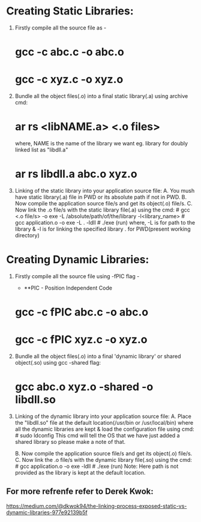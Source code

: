 # Creating Static Libraries:

1. Firstly compile all the source file as -
	# gcc -c abc.c -o abc.o
	# gcc -c xyz.c -o xyz.o

2. Bundle all the object files(.o) into a final static library(.a) using archive cmd:
   	# ar rs <libNAME.a> <.o files> 
   	where, NAME is the name of the library we want eg. library for doubly linked list as "libdll.a"
	# ar rs libdll.a abc.o xyz.o

3. Linking of the static library into your application source file:
	A. You mush have static library(.a) file in PWD or its absolute path if not in PWD.
	B. Now compile the application source file/s and get its object(.o) file/s.
	C. Now link the .o file/s with the static library file(.a) using the cmd:
		# gcc <.o file/s> -o exe -L /absolute/path/of/the/library -l<library_name>
		# gcc application.o -o exe -L . -ldll
		# ./exe (run)
		where, -L is for path to the library &
		       -l is for linking the specified library
		        . for PWD(present working directory)



# Creating Dynamic Libraries:

1. Firstly compile all the source file using -fPIC flag -
   * **PIC - Position Independent Code
	# gcc -c fPIC abc.c -o abc.o
	# gcc -c fPIC xyz.c -o xyz.o

2. Bundle all the object files(.o) into a final 'dynamic library' or shared object(.so) using gcc -shared flag:
   	# gcc abc.o xyz.o -shared -o libdll.so

3. Linking of the dynamic library into your application source file:
	A. Place the "libdll.so" file at the default location(/usr/bin or /usr/local/bin) where all the dynamic libraries are kept & load the configuration file using cmd:
		# sudo ldconfig
		This cmd will tell the OS that we have just added a shared library so please make a note of that.
		
	B. Now compile the application source file/s and get its object(.o) file/s.
	C. Now link the .o file/s with the dynamic library file(.so) using the cmd:
		# gcc application.o -o exe -ldll
		# ./exe (run)
		Note: Here path is not provided as the library is kept at the default location.





## For more refrenfe refer to Derek Kwok:
https://medium.com/@dkwok94/the-linking-process-exposed-static-vs-dynamic-libraries-977e92139b5f


